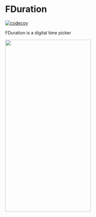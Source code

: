 # FDuration 
[![codecov](https://codecov.io/gh/dafinoer/fduration/branch/feature/add_codecov/graph/badge.svg?token=2T0SW8XZQG)](https://codecov.io/gh/dafinoer/fduration)

FDuration is a digital time picker

<img src="https://i.imgur.com/M0hY785.gif" width="275" height="550" />
